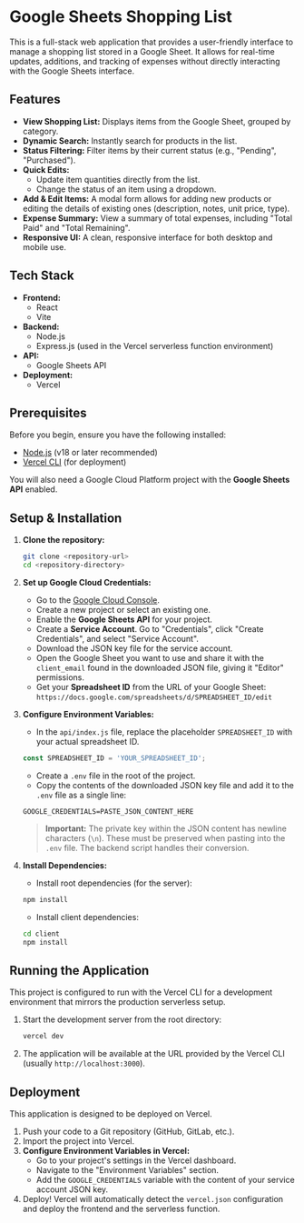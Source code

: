 # Google Sheets Shopping List

This is a full-stack web application that provides a user-friendly interface to manage a shopping list stored in a Google Sheet. It allows for real-time updates, additions, and tracking of expenses without directly interacting with the Google Sheets interface.

## Features

*   **View Shopping List:** Displays items from the Google Sheet, grouped by category.
*   **Dynamic Search:** Instantly search for products in the list.
*   **Status Filtering:** Filter items by their current status (e.g., "Pending", "Purchased").
*   **Quick Edits:**
    *   Update item quantities directly from the list.
    *   Change the status of an item using a dropdown.
*   **Add & Edit Items:** A modal form allows for adding new products or editing the details of existing ones (description, notes, unit price, type).
*   **Expense Summary:** View a summary of total expenses, including "Total Paid" and "Total Remaining".
*   **Responsive UI:** A clean, responsive interface for both desktop and mobile use.

## Tech Stack

*   **Frontend:**
    *   React
    *   Vite
*   **Backend:**
    *   Node.js
    *   Express.js (used in the Vercel serverless function environment)
*   **API:**
    *   Google Sheets API
*   **Deployment:**
    *   Vercel

## Prerequisites

Before you begin, ensure you have the following installed:
*   [Node.js](https://nodejs.org/) (v18 or later recommended)
*   [Vercel CLI](https://vercel.com/docs/cli) (for deployment)

You will also need a Google Cloud Platform project with the **Google Sheets API** enabled.

## Setup & Installation

1.  **Clone the repository:**
    ```bash
    git clone <repository-url>
    cd <repository-directory>
    ```

2.  **Set up Google Cloud Credentials:**
    *   Go to the [Google Cloud Console](https://console.cloud.google.com/).
    *   Create a new project or select an existing one.
    *   Enable the **Google Sheets API** for your project.
    *   Create a **Service Account**. Go to "Credentials", click "Create Credentials", and select "Service Account".
    *   Download the JSON key file for the service account.
    *   Open the Google Sheet you want to use and share it with the `client_email` found in the downloaded JSON file, giving it "Editor" permissions.
    *   Get your **Spreadsheet ID** from the URL of your Google Sheet: `https://docs.google.com/spreadsheets/d/SPREADSHEET_ID/edit`

3.  **Configure Environment Variables:**
    *   In the `api/index.js` file, replace the placeholder `SPREADSHEET_ID` with your actual spreadsheet ID.
    ```javascript
    const SPREADSHEET_ID = 'YOUR_SPREADSHEET_ID';
    ```
    *   Create a `.env` file in the root of the project.
    *   Copy the contents of the downloaded JSON key file and add it to the `.env` file as a single line:
    ```
    GOOGLE_CREDENTIALS=PASTE_JSON_CONTENT_HERE
    ```
    > **Important:** The private key within the JSON content has newline characters (`\n`). These must be preserved when pasting into the `.env` file. The backend script handles their conversion.

4.  **Install Dependencies:**
    *   Install root dependencies (for the server):
    ```bash
    npm install
    ```
    *   Install client dependencies:
    ```bash
    cd client
    npm install
    ```

## Running the Application

This project is configured to run with the Vercel CLI for a development environment that mirrors the production serverless setup.

1.  Start the development server from the root directory:
    ```bash
    vercel dev
    ```
2.  The application will be available at the URL provided by the Vercel CLI (usually `http://localhost:3000`).

## Deployment

This application is designed to be deployed on Vercel.

1.  Push your code to a Git repository (GitHub, GitLab, etc.).
2.  Import the project into Vercel.
3.  **Configure Environment Variables in Vercel:**
    *   Go to your project's settings in the Vercel dashboard.
    *   Navigate to the "Environment Variables" section.
    *   Add the `GOOGLE_CREDENTIALS` variable with the content of your service account JSON key.
4.  Deploy! Vercel will automatically detect the `vercel.json` configuration and deploy the frontend and the serverless function.
